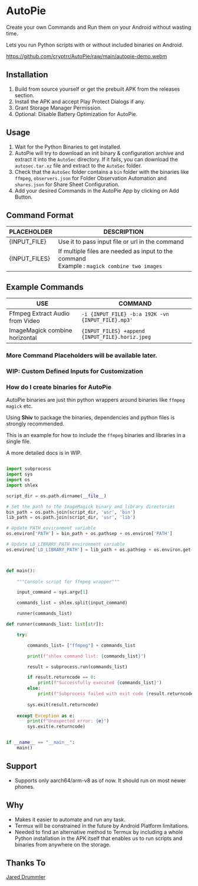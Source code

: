 # AutoPie

Create your own Commands and Run them on your Android without wasting time.

Lets you run Python scripts with or without included binaries on Android.

https://github.com/cryptrr/AutoPie/raw/main/autopie-demo.webm

## Installation

1) Build from source yourself or get the prebuilt APK from the releases section.
2) Install the APK and accept Play Protect Dialogs if any.
3) Grant Storage Manager Permission.
4) Optional: Disable Battery Optimization for AutoPie.

## Usage

1) Wait for the Python Binaries to get installed.
2) AutoPie will try to download an init binary & configuration archive and extract it into the `AutoSec` directory. If it fails, you can download the `autosec.tar.xz` file and extract to the `AutoSec` folder.
3) Check that the `AutoSec` folder contains a `bin` folder with the binaries like `ffmpeg`, `observers.json` for Folder Observation Automation and `shares.json` for Share Sheet Configuration.
4) Add your desired Commands in the AutoPie App by clicking on Add Button.

## Command Format

| PLACEHOLDER   | DESCRIPTION                                                                                     |
|---------------|-------------------------------------------------------------------------------------------------|
| {INPUT_FILE}  | Use it to pass input file or url in the command                                                 |
| {INPUT_FILES} | If multiple files are needed as input to the command<br/> Example : `magick combine two images` |

## Example Commands

| USE                             | COMMAND                                                                                     |
|---------------------------------|---------------------------------------------------------------------------------------------|
| Ffmpeg Extract Audio from Video | `-i {INPUT_FILE} -b:a 192K -vn {INPUT_FILE}.mp3'`                                            |
| ImageMagick combine horizontal  | `{INPUT_FILES} +append {INPUT_FILE}.horiz.jpeg` |

### More Command Placeholders will be available later.

### WIP: Custom Defined Inputs for Customization

### How do I create binaries for AutoPie

AutoPie binaries are just thin python wrappers around binaries like `ffmpeg` `magick` etc.

Using **Shiv** to package the binaries, dependencies and python files is strongly recommended.

This is an example for how to include the `ffmpeg` binaries and libraries in a single file.

A more detailed docs is in WIP.

```py

import subprocess
import sys
import os
import shlex

script_dir = os.path.dirname(__file__)

# Set the path to the ImageMagick binary and library directories
bin_path = os.path.join(script_dir, 'usr', 'bin')
lib_path = os.path.join(script_dir, 'usr', 'lib')

# Update PATH environment variable
os.environ['PATH'] = bin_path + os.pathsep + os.environ['PATH']

# Update LD_LIBRARY_PATH environment variable
os.environ['LD_LIBRARY_PATH'] = lib_path + os.pathsep + os.environ.get('LD_LIBRARY_PATH', '')



def main():
    
    """Console script for ffmpeg wrapper"""

    input_command = sys.argv[1]

    commands_list = shlex.split(input_command)

    runner(commands_list)

def runner(commands_list: list[str]):

    try:

        commands_list= ["ffmpeg"] + commands_list

        print(f"shlex command list: {commands_list}")

        result = subprocess.run(commands_list)

        if result.returncode == 0:
            print(f"Successfully executed {commands_list}")
        else:
            print(f"Subprocess failed with exit code {result.returncode} : {commands_list}")
        
        sys.exit(result.returncode)
        
    except Exception as e:
        print(f"Unexpected error: {e}")
        sys.exit(e.returncode)


if __name__ == "__main__":
    main()

```


## Support
* Supports only aarch64/arm-v8 as of now. It should run on most newer phones.

## Why

* Makes it easier to automate and run any task.
* Termux will be constrained in the future by Android Platform limitations.
* Needed to find an alternative method to Termux by including a whole Python installation in the APK itself that enables us to run scripts and binaries from anywhere on the storage.


## Thanks To

[Jared Drummler](https://github.com/jaredrummler)




